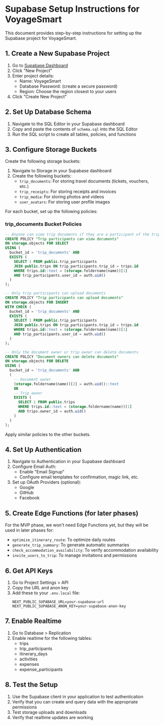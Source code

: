 # Supabase Setup Instructions for VoyageSmart

This document provides step-by-step instructions for setting up the Supabase project for VoyageSmart.

## 1. Create a New Supabase Project

1. Go to [Supabase Dashboard](https://app.supabase.io/)
2. Click "New Project"
3. Enter project details:
   - Name: VoyageSmart
   - Database Password: (create a secure password)
   - Region: Choose the region closest to your users
4. Click "Create New Project"

## 2. Set Up Database Schema

1. Navigate to the SQL Editor in your Supabase dashboard
2. Copy and paste the contents of `schema.sql` into the SQL Editor
3. Run the SQL script to create all tables, policies, and functions

## 3. Configure Storage Buckets

Create the following storage buckets:

1. Navigate to Storage in your Supabase dashboard
2. Create the following buckets:
   - `trip_documents`: For storing travel documents (tickets, vouchers, etc.)
   - `trip_receipts`: For storing receipts and invoices
   - `trip_media`: For storing photos and videos
   - `user_avatars`: For storing user profile images

For each bucket, set up the following policies:

### trip_documents Bucket Policies

```sql
-- Anyone can view trip documents if they are a participant of the trip
CREATE POLICY "Trip participants can view documents"
ON storage.objects FOR SELECT
USING (
  bucket_id = 'trip_documents' AND
  EXISTS (
    SELECT 1 FROM public.trip_participants
    JOIN public.trips ON trip_participants.trip_id = trips.id
    WHERE trips.id::text = (storage.foldername(name))[1]
    AND trip_participants.user_id = auth.uid()
  )
);

-- Only trip participants can upload documents
CREATE POLICY "Trip participants can upload documents"
ON storage.objects FOR INSERT
WITH CHECK (
  bucket_id = 'trip_documents' AND
  EXISTS (
    SELECT 1 FROM public.trip_participants
    JOIN public.trips ON trip_participants.trip_id = trips.id
    WHERE trips.id::text = (storage.foldername(name))[1]
    AND trip_participants.user_id = auth.uid()
  )
);

-- Only the document owner or trip owner can delete documents
CREATE POLICY "Document owners can delete documents"
ON storage.objects FOR DELETE
USING (
  bucket_id = 'trip_documents' AND
  (
    -- Document owner
    (storage.foldername(name))[2] = auth.uid()::text
    OR
    -- Trip owner
    EXISTS (
      SELECT 1 FROM public.trips
      WHERE trips.id::text = (storage.foldername(name))[1]
      AND trips.owner_id = auth.uid()
    )
  )
);
```

Apply similar policies to the other buckets.

## 4. Set Up Authentication

1. Navigate to Authentication in your Supabase dashboard
2. Configure Email Auth:
   - Enable "Email Signup"
   - Configure email templates for confirmation, magic link, etc.
3. Set up OAuth Providers (optional):
   - Google
   - GitHub
   - Facebook

## 5. Create Edge Functions (for later phases)

For the MVP phase, we won't need Edge Functions yet, but they will be used in later phases for:

- `optimize_itinerary_route`: To optimize daily routes
- `generate_trip_summary`: To generate automatic summaries
- `check_accommodation_availability`: To verify accommodation availability
- `invite_users_to_trip`: To manage invitations and permissions

## 6. Get API Keys

1. Go to Project Settings > API
2. Copy the URL and anon key
3. Add these to your `.env.local` file:
   ```
   NEXT_PUBLIC_SUPABASE_URL=your-supabase-url
   NEXT_PUBLIC_SUPABASE_ANON_KEY=your-supabase-anon-key
   ```

## 7. Enable Realtime

1. Go to Database > Replication
2. Enable realtime for the following tables:
   - trips
   - trip_participants
   - itinerary_days
   - activities
   - expenses
   - expense_participants

## 8. Test the Setup

1. Use the Supabase client in your application to test authentication
2. Verify that you can create and query data with the appropriate permissions
3. Test storage uploads and downloads
4. Verify that realtime updates are working
